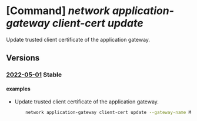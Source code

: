 # [Command] _network application-gateway client-cert update_

Update trusted client certificate of the application gateway.

## Versions

### [2022-05-01](/Resources/mgmt-plane/L3N1YnNjcmlwdGlvbnMve30vcmVzb3VyY2Vncm91cHMve30vcHJvdmlkZXJzL21pY3Jvc29mdC5uZXR3b3JrL2FwcGxpY2F0aW9uZ2F0ZXdheXMve30=/2022-05-01.xml) **Stable**

<!-- mgmt-plane /subscriptions/{}/resourcegroups/{}/providers/microsoft.network/applicationgateways/{} 2022-05-01 properties.trustedClientCertificates[] -->

#### examples

- Update trusted client certificate of the application gateway.
    ```bash
        network application-gateway client-cert update --gateway-name MyAppGateway -g MyResourceGroup --name MyCert --data FilePath
    ```
